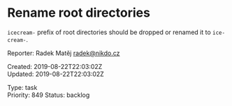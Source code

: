 # Rename root directories

`icecream-` prefix of root directories should be dropped or renamed it to `ice-cream-`.

Reporter: Radek Matěj <radek@nikdo.cz>  

Created: 2019-08-22T22:03:02Z  
Updated: 2019-08-22T22:03:02Z

Type: task  
Priority: 849
Status: backlog
